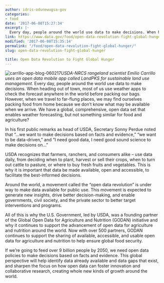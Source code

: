 ```yaml
---
author: idris-odunewugsa-gov
categories:
- food
date: '2017-06-08T15:27:34'
excerpt: |-
  Every day, people around the world use data to make decisions. When heading out of town, most of us use weather apps to check the forecast anywhere in the world before packing our bags. However, when we travel to far-flung…
link: https://www.data.gov/food/open-data-revolution-fight-global-hunger/
modified: '2017-06-08T15:35:14'
permalink: "/food/open-data-revolution-fight-global-hunger/"
slug: open-data-revolution-fight-global-hunger

title: Open Data Revolution to Fight Global Hunger
---
```


![carrillo-app-blog-060217](https://s3-us-gov-west-1.amazonaws.com/cg-0817d6e3-93c4-4de8-8b32-da6919464e61/carrillo-app-blog-060217.jpg)*USDA-NRCS rangeland scientist Emilio Carrillo uses an open data mobile app called LandPKS for sustainable land use management.*
Every day, people around the world use data to make decisions. When heading out of town, most of us use weather apps to check the forecast anywhere in the world before packing our bags. However, when we travel to far-flung places, we may find ourselves packing food from home because we don’t know what may be available when we arrive. We have a global, comprehensive, open data set that enables weather forecasting, but not something similar for food and agriculture?

In his first public remarks as head of USDA, Secretary Sonny Perdue noted that “…we want to make decisions based on facts and evidence,” “we want to be data-driven,” and “I need good data, I need good sound science to make decisions on…”

USDA recognizes that farmers, ranchers, and consumers alike – use data daily, from deciding when to plant, harvest or sell their crops, when to turn out cattle to pasture, or where to buy fresh fruits and vegetables. This is why it is important that data be made available, open and accessible, to facilitate the best-informed decisions.

Around the world, a movement called the “open data revolution” is under way to make data available for public use. This movement is expected to generate new insights, drive better decision-making, and enable governments, civil society, and the private sector to better target interventions and programs.

All of this is why the U.S. Government, led by USDA, was a founding partner of the Global Open Data for Agriculture and Nutrition (GODAN) initiative and why it continues to support the advancement of open data for agriculture and nutrition around the world. Now with over 500 partners, GODAN continues to support the sharing of available, accessible, and usable open data for agriculture and nutrition to help ensure global food security.

If we’re going to feed over 9 billion people by 2050, we need open data policies to make decisions based on facts and evidence. This global perspective will help identify data already available and data gaps that exist, and sharpen the focus on how open data can foster innovation and collaborative research, creating whole new kinds of growth around the world.

